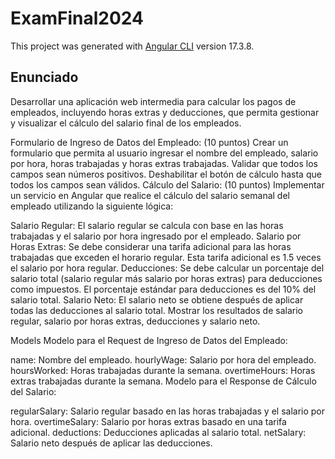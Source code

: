 # ExamFinal2024

This project was generated with [Angular CLI](https://github.com/angular/angular-cli) version 17.3.8.

## Enunciado
Desarrollar una aplicación web intermedia para calcular los pagos de empleados, incluyendo horas extras y deducciones, que permita gestionar y visualizar el cálculo del salario final de los empleados.

Formulario de Ingreso de Datos del Empleado: (10 puntos)
Crear un formulario que permita al usuario ingresar el nombre del empleado, salario por hora, horas trabajadas y horas extras trabajadas.
Validar que todos los campos sean números positivos.
Deshabilitar el botón de cálculo hasta que todos los campos sean válidos.
Cálculo del Salario: (10 puntos)
Implementar un servicio en Angular que realice el cálculo del salario semanal del empleado utilizando la siguiente lógica:

Salario Regular: El salario regular se calcula con base en las horas trabajadas y el salario por hora ingresado por el empleado.
Salario por Horas Extras: Se debe considerar una tarifa adicional para las horas trabajadas que exceden el horario regular. Esta tarifa adicional es 1.5 veces el salario por hora regular.
Deducciones: Se debe calcular un porcentaje del salario total (salario regular más salario por horas extras) para deducciones como impuestos. El porcentaje estándar para deducciones es del 10% del salario total.
Salario Neto: El salario neto se obtiene después de aplicar todas las deducciones al salario total.
Mostrar los resultados de salario regular, salario por horas extras, deducciones y salario neto.

Models
Modelo para el Request de Ingreso de Datos del Empleado:

name: Nombre del empleado.
hourlyWage: Salario por hora del empleado.
hoursWorked: Horas trabajadas durante la semana.
overtimeHours: Horas extras trabajadas durante la semana.
Modelo para el Response de Cálculo del Salario:

regularSalary: Salario regular basado en las horas trabajadas y el salario por hora.
overtimeSalary: Salario por horas extras basado en una tarifa adicional.
deductions: Deducciones aplicadas al salario total.
netSalary: Salario neto después de aplicar las deducciones.
